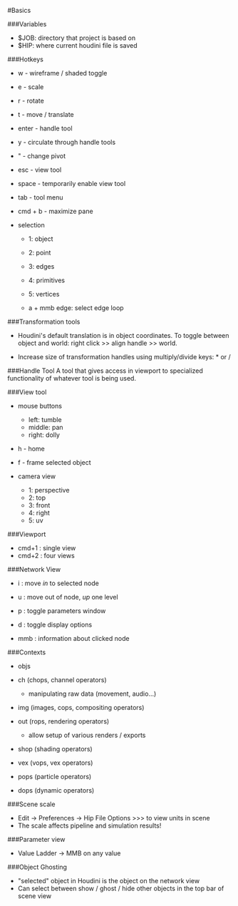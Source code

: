 #Basics

###Variables
* $JOB: directory that project is based on
* $HIP: where current houdini file is saved

###Hotkeys
* w - wireframe / shaded toggle

* e - scale
* r - rotate
* t - move / translate
* enter - handle tool
* y - circulate through handle tools

* " - change pivot
* esc - view tool
* space - temporarily enable view tool

* tab - tool menu

* cmd + b - maximize pane

* selection
    - 1: object
    - 2: point 
    - 3: edges
    - 4: primitives
    - 5: vertices

    - a + mmb edge: select edge loop

###Transformation tools
* Houdini's default translation is in object coordinates. To toggle between object and world: right click >> align handle >> world.

* Increase size of transformation handles using multiply/divide keys: * or /

###Handle Tool
A tool that gives access in viewport to specialized functionality of whatever tool is being used.

###View tool
* mouse buttons
    - left: tumble
    - middle: pan
    - right: dolly

* h - home
* f - frame selected object

* camera view
    - 1: perspective
    - 2: top
    - 3: front
    - 4: right
    - 5: uv

###Viewport
* cmd+1 : single view
* cmd+2 : four views

###Network View
* i : move *in* to selected node
* u : move out of node, *up* one level

* p : toggle parameters window
* d : toggle display options

* mmb : information about clicked node

###Contexts
* objs
* ch (chops, channel operators)
    - manipulating raw data (movement, audio...)
* img (images, cops, compositing operators)
* out (rops, rendering operators)
    - allow setup of various renders / exports
* shop (shading operators)
* vex (vops, vex operators)

* pops (particle operators)
* dops (dynamic operators)

###Scene scale
* Edit -> Preferences -> Hip File Options >>> to view units in scene
* The scale affects pipeline and simulation results!

###Parameter view
* Value Ladder -> MMB on any value

###Object Ghosting
* "selected" object in Houdini is the object on the network view
* Can select between show / ghost / hide other objects in the top bar of scene view



